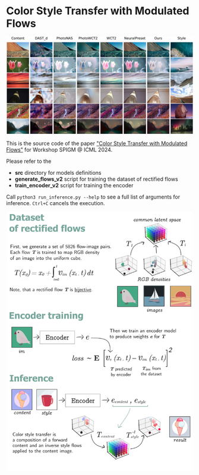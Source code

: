 # Color Style Transfer with Modulated Flows

<p align="center">
     <img src="./img/results_unsplash.png" style="width: 1000px"/>
</p>

This is the source code of the paper 
["Color Style Transfer with Modulated Flows"](https://openreview.net/forum?id=Lztt4WVusu) 
for Workshop SPIGM @ ICML 2024.

Please refer to the
- <strong>src</strong> directory for models definitions
- <strong>generate_flows_v2</strong> script for training the dataset of rectified flows
- <strong>train_encoder_v2</strong> script for training the encoder

Call `python3 run_inference.py --help` to see a full list of arguments for inference.
`Ctrl+C` cancels the execution.

<p align="center">
     <img src="./img/SPIGM_visual_abstract.png" style="width: 500px"/>
</p>